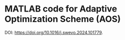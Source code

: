 # MATLAB code for Adaptive Optimization Scheme (AOS)
DOI: https://doi.org/10.1016/j.swevo.2024.101779.
